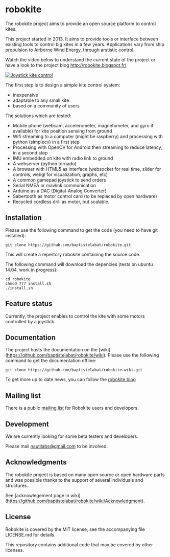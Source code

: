 robokite
========

The robokite project aims to provide an open source platform to control kites.

This project started in 2013. It aims to provide tools or interface between existing tools to control big kites in a few years. Applications vary from ship propulsion to Airborne Wind Energy, through arstistic control.

Watch the video below to understand the current state of the project or have a look to the project blog http://robokite.blogspot.fr/

[![Joystick kite control](http://4.bp.blogspot.com/-ituEgWwpdzA/VHY0rxaLOUI/AAAAAAAAAmY/w92dK0EN41g/s1600/Screenshot%2Bfrom%2B2014-11-26%2B21%3A13%3A43.png)](https://www.youtube.com/watch?v=0MbRyefYqPs&index=1&list=UUa67hFWRqXyehBhyk3YfBnA)


The first step is to design a simple kite control system:

* inexpensive
* adaptable to any small kite
* based on a community of users 

The solutions which are tested:
    
* Mobile phone (webcam, accelerometer, magnetometer, and gyro if available) for kite position sensing from ground
* Wifi streaming to a computer (might be raspberry) and processing with python (simplecv) in a first step
* Processing with OpenCV for Android then streaming to reduce latency, in a second step
* IMU embedded on kite with radio link to ground
* A webserver (python tornado)
* A browser with HTML5 as interface (websocket for real time, slider for controls, webgl for visualization, graphs, etc)
* A common gamepad joystick to send orders
* Serial NMEA or mavlink communication
* Arduino as a DAC (Digital-Analog Converter)
* Sabertooth as motor control card (to be replaced by open hardware)
* Recycled cordless drill as motor, but scalable.

Installation
------------

Please use the following command to get the code (you need to have git installed):

    git clone https://github.com/baptistelabat/robokite.git

This will create a repertory robokite containing the source code.

The following command will download the depencies (tests on ubuntu 14.04, work in progress):

    cd robokite
    chmod 777 install.sh
    ./install.sh

Feature status
--------------

Currently, the project enables to control the kite with some motors controlled by a joystick.

Documentation
--------------

The project hosts the documentation on the [wiki] (https://github.com/baptistelabat/robokite/wiki). Please use the following command to get the documentation offline:

    git clone https://github.com/baptistelabat/robokite.wiki.git

To get more up to date news, you can follow the [robokite blog](http://robokite.blogspot.fr/) 

Mailing list
------------

There is a public [mailing list](https://groups.google.com/group/robokite)
for Robokite users and developers.


Development
-----------

We are currently looking for some beta testers and developers.

Please mail nautilabs@gmail.com to be involved. 

Acknowledgments
------------

The robokite project is based on many open source or open hardware parts and was possible thanks to the support of several individuals and structures.

See [acknowlegement page in wiki] (https://github.com/baptistelabat/robokite/wiki/Acknowledgment).

License
-------

Robokite is covered by the MIT license, see the accompanying file LICENSE.md for details.

This repository contains additional code that may be covered by other licenses.
